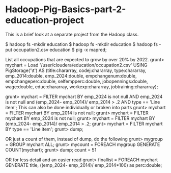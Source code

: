 # Hadoop-Pig-Basics-part-2-education-project
This is a brief look at a separate project from the Hadoop class.

$ hadoop fs -mkdir education
$ hadoop fs -mkdir education
$ hadoop fs -put occupation2.csv education
$ pig -x mapred;

List all occupations that are expected to grow by over 20% by 2022. 
grunt> mychart = Load '/user/cloudera/education/occupation2.csv' USING PigStorage('\t') AS (title:chararray, codej:chararray, type:chararray, emp_2014:double, emp_2024:double, empchangenum:double, empchangeperc:double, selfempperc:double, jobopennings:double, wage:double, educ:chararray, workexp:chararray, jobtraining:chararray);
 
grunt> mychart  = FILTER mychart  BY  emp_2024 is not null AND emp_2024 is not null and  (emp_2024- emp_2014)/ emp_2014  > .2 AND type == 'Line item'; 
This can also be done individually or broken into parts
grunt> mychart  = FILTER mychart  BY  emp_2014 is not null; 
grunt> mychart  = FILTER mychart  BY  emp_2024 is not null; 
grunt> mychart  = FILTER mychart  BY  (emp_2024- emp_2014)/ emp_2014  > .2; 
grunt> mychart  = FILTER mychart  BY  type == 'Line item';
grunt> dump;

OR just a count of them, instead of dump, do the following
grunt> mygroup = GROUP mychart ALL;
grunt> mycount = FOREACH mygroup GENERATE COUNT(mychart);
grunt> dump;
count = 51

OR for less detail and an easier read
grunt> finallist = FOREACH mychart GENERATE title, ((emp_2024- emp_2014)/ emp_2014*100)  as perc:double;
